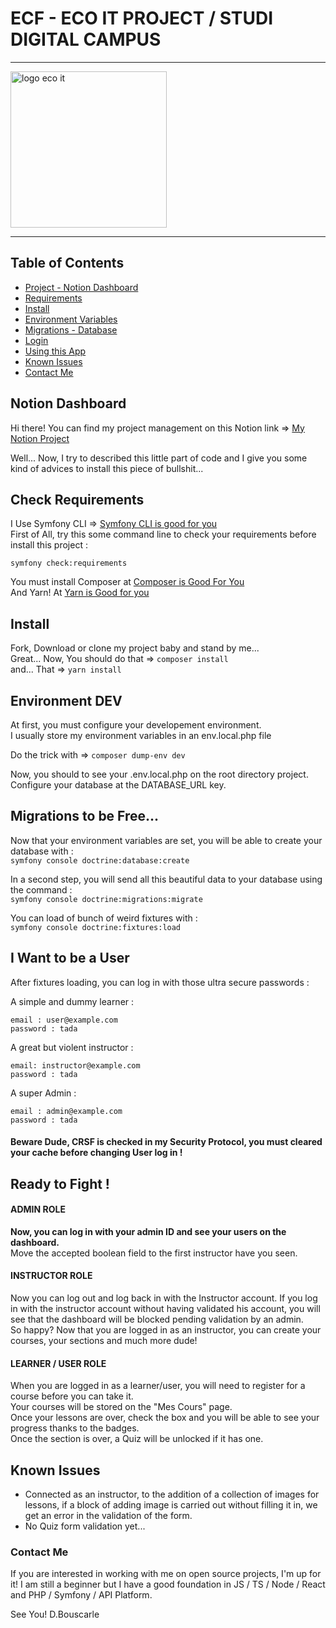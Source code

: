# ECF - ECO IT PROJECT / STUDI DIGITAL CAMPUS

<hr />

<img src="https://zupimages.net/up/22/11/nfdm.png" alt="logo eco it" width="250px" height="auto" />

<hr />

## Table of Contents
- [Project - Notion Dashboard](#notion-dashboard)
- [Requirements](#check-requirements)
- [Install](#install)
- [Environment Variables](#environment-dev)
- [Migrations - Database](#migrations-to-be-free)
- [Login](#ready-to-fight)
- [Using this App](#i-want-to-be-a-user)
- [Known Issues](#known-issues)
- [Contact Me](#contact-me)


## Notion Dashboard

Hi there! You can find my project management on this Notion link => [My Notion Project](https://coffee-comic-8d3.notion.site/37fcafe356514e68ac0400ee902792b1?v=94015e345f4844d7bffc321ff7c0629f)

Well... Now, I try to described this little part of code and I give you some kind of advices to install this piece of bullshit...

## Check Requirements

I Use Symfony CLI => [Symfony CLI is good for you](https://symfony.com/download)  
First of All, try this some command line to check your requirements before install this project :

`symfony check:requirements`

You must install Composer at [Composer is Good For You](https://getcomposer.org/)  
And Yarn! At [Yarn is Good for you](https://yarnpkg.com/getting-started/install)

## Install

Fork, Download or clone my project baby and stand by me...  
Great... Now, You should do that => `composer install`  
and... That => `yarn install`

## Environment DEV

At first, you must configure your developement environment.  
I usually store my environment variables in an env.local.php file

Do the trick with => `composer dump-env dev`

Now, you should to see your .env.local.php on the root directory project.  
Configure your database at the DATABASE_URL key.

## Migrations to be Free...

Now that your environment variables are set, you will be able to create your database with :  
`symfony console doctrine:database:create`

In a second step, you will send all this beautiful data to your database using the command :  
`symfony console doctrine:migrations:migrate`

You can load of bunch of weird fixtures with :  
`symfony console doctrine:fixtures:load`

## I Want to be a User

After fixtures loading, you can log in with those ultra secure passwords :

A simple and dummy learner :  
```
email : user@example.com
password : tada
```

A great but violent instructor :  
```
email: instructor@example.com
password : tada
```

A super Admin :  
```
email : admin@example.com
password : tada
```

#### <b>Beware Dude, CRSF is checked in my Security Protocol, you must cleared your cache before changing User log in !</b>

## Ready to Fight !

#### ADMIN ROLE
<b>Now, you can log in with your admin ID and see your users on the dashboard.</b>  
Move the accepted boolean field to the first instructor have you seen.

#### INSTRUCTOR ROLE
Now you can log out and log back in with the Instructor account.
If you log in with the instructor account without having validated his account, you will see that the dashboard will be blocked pending validation by an admin.   
So happy? Now that you are logged in as an instructor, you can create your courses, your sections and much more dude!  

#### LEARNER / USER ROLE
When you are logged in as a learner/user, you will need to register for a course before you can take it.  
Your courses will be stored on the "Mes Cours" page.  
Once your lessons are over, check the box and you will be able to see your progress thanks to the badges.  
Once the section is over, a Quiz will be unlocked if it has one.

## Known Issues
- Connected as an instructor, to the addition of a collection of images for lessons, if a block of adding image is carried out without filling it in, we get an error in the validation of the form.
- No Quiz form validation yet...

### Contact Me
If you are interested in working with me on open source projects, I'm up for it! I am still a beginner but I have a good foundation in JS / TS / Node / React and PHP / Symfony / API Platform.

See You!
D.Bouscarle